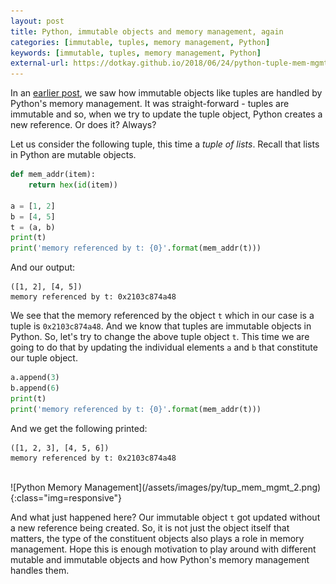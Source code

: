 ```yaml
---
layout: post
title: Python, immutable objects and memory management, again
categories: [immutable, tuples, memory management, Python]
keywords: [immutable, tuples, memory management, Python]
external-url: https://dotkay.github.io/2018/06/24/python-tuple-mem-mgmt
---
```


In an [earlier post](https://dotkay.github.io/2018/06/18/python-tuple-mem-mgmt/), we saw how immutable objects like tuples are handled by Python's memory management. It was straight-forward - tuples are immutable and so, when we try to update the tuple object, Python creates a new reference. Or does it? Always?

Let us consider the following tuple, this time a *tuple of lists*. Recall that lists in Python are mutable objects.

```python
def mem_addr(item):
    return hex(id(item))

a = [1, 2]
b = [4, 5]
t = (a, b)
print(t)
print('memory referenced by t: {0}'.format(mem_addr(t)))
```

And our output:
```
([1, 2], [4, 5])
memory referenced by t: 0x2103c874a48
```

We see that the memory referenced by the object `t` which in our case is a tuple is `0x2103c874a48`. And we know that tuples are immutable objects in Python. So, let's try to change the above tuple object `t`. This time we are going to do that by updating the individual elements `a` and `b` that constitute our tuple object.

```python
a.append(3)
b.append(6)
print(t)
print('memory referenced by t: {0}'.format(mem_addr(t)))
```

And we get the following printed:
```
([1, 2, 3], [4, 5, 6])
memory referenced by t: 0x2103c874a48
```

<br>
<div class="img_container">
![Python Memory Management](/assets/images/py/tup_mem_mgmt_2.png){:class="img=responsive"}
</div>

And what just happened here? Our immutable object `t` got updated without a new reference being created. So, it is not just the object itself that matters, the type of the constituent objects also plays a role in memory management. Hope this is enough motivation to play around with different mutable and immutable objects and how Python's memory management handles them.